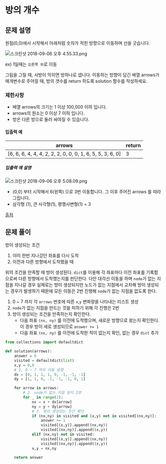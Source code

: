 # 방의 개수
## 문제 설명

원점(0,0)에서 시작해서 아래처럼 숫자가 적힌 방향으로 이동하며 선을 긋습니다.

![스크린샷 2018-09-06 오후 4.55.33.png](https://grepp-programmers.s3.amazonaws.com/files/ybm/ec8f232bf0/a47a6c2e-ec84-4bfb-9d4b-ff3ba589b42a.png)

ex) 1일때는 `오른쪽 위`로 이동

그림을 그릴 때, 사방이 막히면 방하나로 샙니다.
이동하는 방향이 담긴 배열 arrows가 매개변수로 주어질 때, 방의 갯수를 return 하도록 solution 함수를 작성하세요.

### 제한사항

- 배열 arrows의 크기는 1 이상 100,000 이하 입니다.
- arrows의 원소는 0 이상 7 이하 입니다.
- 방은 다른 방으로 둘러 싸여질 수 있습니다.

#### 입출력 예

| arrows                                                    | return |
| --------------------------------------------------------- | ------ |
| [6, 6, 6, 4, 4, 4, 2, 2, 2, 0, 0, 0, 1, 6, 5, 5, 3, 6, 0] | 3      |

##### 입출력 예 설명

![스크린샷 2018-09-06 오후 5.08.09.png](https://grepp-programmers.s3.amazonaws.com/files/ybm/74fd8df438/22a1ee81-75a6-4220-bd15-6230e35e2931.png)

- (0,0) 부터 시작해서 6(왼쪽) 으로 3번 이동합니다. 그 이후 주어진 arrows 를 따라 그립니다.
- 삼각형 (1), 큰 사각형(1), 평행사변형(1) = 3

[출처](http://hsin.hr/2008/final/second_day/tasks.pdf)



## 문제 풀이

방이 생성되는 조건

1. 이미 한번 지나갔던 좌표를 다시 도착 
2. 이전과 다른 방향에서 도착했을 때

위의 조건을 만족할 때 방이 생성된다. `dict`를 이용해 각 좌표마다 이전 좌표를 기록함으로써 다른 방향에서 도착했는지를 판단한다. 다만 대각선 이동을 하며 `node`가 없는 지점을 지나갈 경우 실제로는 방이 생성되지만 노드가 없는 지점에서 교차해 방이 생성되는 경우가 발생하기 때문에 모든 이동은 2번 진행해 `node`가 없는 지점을 없도록 한다.

1. 0 ~ 7 까지 각 `arrows` 번호에 따른 `x`,`y` 변화량을 나타내는 리스트 생성
2. `node`가 없는 지점을 만드는 것을 피하기 위해 각 진행은 2번
3. 방이 생성되는 조건을 만족하는지 확인한다.
   - 다음 좌표 `(nx, ny)` 를 이전에 도착했으며, 새로운 방향으로 왔는지 확인한다. 이 경우 방이 새로 생성되므로 `answer += 1`
   - 다음 좌표 `(nx, ny)` 를 이전에 도착한 적이 없는지 확인, 없는 경우 `dict` 추가

```python
from collections import defaultdict

def solution(arrows):
    answer = 0
    visited = defaultdict(list)
    x,y = 0,0
    # 1. 0 ~ 7 까지 이동 방향 
    dx = [0, 1, 1, 1, 0, -1, -1, -1]
    dy = [1, 1, 0, -1, -1, -1, 0, 1]

    for arrow in arrows:
        # 2. node가 없는 지점 방지 2번
        for _ in range(2): 
            nx = x + dx[arrow]
            ny = y + dy[arrow]
            # 3. 방이 생성되는 조건 확인
            if (nx,ny) in visited and (x,y) not in visited[(nx,ny)]:
                answer += 1
                visited[(x,y)].append((nx,ny))
                visited[(nx,ny)].append((x,y))
            elif (nx,ny) not in visited:
                visited[(x,y)].append((nx,ny))
                visited[(nx,ny)].append((x,y))
            x,y = nx,ny

    return answer
